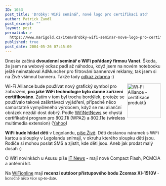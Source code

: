 ```yaml
---
ID: 1053
post_title: 'Drobky: WiFi seminář, nové logo pro certifikaci atd'
author: Patrick Zandl
post_excerpt: ""
layout: post
permalink: >
  https://www.marigold.cz/item/drobky-wifi-seminar-nove-logo-pro-certifikaci-atd
published: true
post_date: 2004-05-26 07:45:00
---
```

<P>Dneska začíná <STRONG>dvoudenní seminář o WiFi pořádaný firmou Vanet</STRONG>. Škoda, že jsem na webový odkaz padl až náhodou, když jsem na novém notebooku ještě neinstaloval AdMuncher pro filtrování bannerové reklamy, tak jsem si na Živě všimnul banneru. Takže tady <A href="http://www.vanet.cz/index_skoleni-zive.php" target=_blank>odkaz zdarma</A> :)</P>
<P><IMG height=111 alt="Wi-Fi Alliance - certifikace produktů" src="/wp-content/uploads/wifiabg.jpg" width=109 align=right>Wi-Fi Alliance bude používat nový grafický symbol pro zobrazení, <STRONG>pro jaké WiFi technologie bylo danné zařízení certifikováno</STRONG>. Zatím v tom byl trochu bordýlek, protože se používalo takové zaškrtávací vyjádření, případně něco samostatně vymyšleného výrobcem, když se mu alianční obrázek nezdál dost dobrý. Podle <A href="http://wifinetnews.com/archives/003384.html" target=_blank>WifiNetNews</A> se chystá certifikační program pro 802.11i (WPA2) a 802.11e (wireless multimedia extension) (<A href="http://story.news.yahoo.com/news?tmpl=story&amp;u=/cmp/20040525/tc_cmp/20900615" target=_blank>Yahoo</A>)</P>
<P><STRONG>WiFi bude hlídat děti</STRONG> v Legolandu, <A href="http://www.zive.cz/h/Bleskovky/AR.asp?ARI=116570" target=_blank>píše Živě</A>. Děti dostanou náramek s WiFi kartou a sloupky v Legolandu snímají, v okruhu kterého sloupku děti jsou. Rodiče si mohou poslat SMS a zjistit, kde děti jsou. Aneb jak prodat malý dosah :)</P>
<P>O Wifi novinkách u Asusu píše <A href="http://www.itnews.sk/buxus_dev/generate_page.php3?page_id=916497" target=_blank>IT News</A> - mají nové Compact Flash, PCMCIA a anténní kit. </P>
<P>Na <A href="http://www.elity.cz/wifi/wifionline/view.php?cisloclanku=2004052501" target=_blank>WiFionline</A> mají <STRONG>recenzi outdoor přístupového bodu Zcomax XI-1510V</STRONG><FONT face=Times> - konečně něco více up-to-date.</FONT></P>